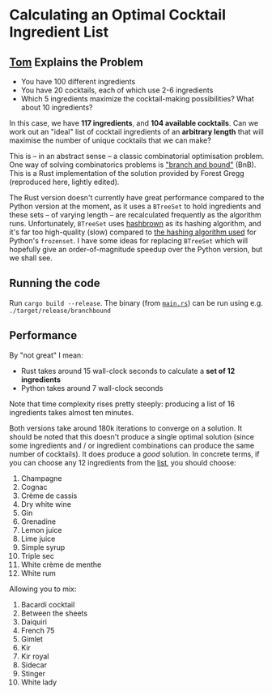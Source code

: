 # Calculating an Optimal Cocktail Ingredient List

## [Tom](https://gist.github.com/tmcw/c6bdcfe505057ed6a0f356cfd02d4d52) Explains the Problem

- You have 100 different ingredients
- You have 20 cocktails, each of which use 2-6 ingredients
- Which 5 ingredients maximize the cocktail-making possibilities? What about 10 ingredients?

In this case, we have **117 ingredients**, and **104 available cocktails**.
Can we work out an "ideal" list of cocktail ingredients of an **arbitrary length** that will maximise the number of unique cocktails that we can make?

This is – in an abstract sense – a classic combinatorial optimisation problem. One way of solving combinatorics problems is ["branch and bound"](https://en.wikipedia.org/wiki/Branch_and_bound) (BnB). This is a Rust implementation of the solution provided by Forest Gregg (reproduced here, lightly edited).

The Rust version doesn't currently have great performance compared to the Python version at the moment, as it uses a `BTreeSet` to hold ingredients and these sets – of varying length – are recalculated frequently as the algorithm runs. Unfortunately, `BTreeSet` uses [hashbrown](https://stackoverflow.com/q/20832279/416626) as its hashing algorithm, and it's far too high-quality (slow) compared to [the hashing algorithm used](https://stackoverflow.com/q/20832279/416626) for Python's `frozenset`. I have some ideas for replacing `BTreeSet` which will hopefully give an order-of-magnitude speedup over the Python version, but we shall see.

## Running the code
Run `cargo build --release`. The binary (from [`main.rs`](src/main.rs)) can be run using e.g. `./target/release/branchbound`

## Performance
By "not great" I mean:

- Rust takes around 15 wall-clock seconds to calculate a **set of 12 ingredients**
- Python takes around 7 wall-clock seconds

Note that time complexity rises pretty steeply: producing a list of 16 ingredients takes almost ten minutes.

Both versions take around 180k iterations to converge on a solution. It should be noted that this doesn't produce a single optimal solution (since some ingredients and / or ingredient combinations can produce the same number of cocktails). It does produce a *good* solution. In concrete terms, if you can choose any 12 ingredients from the [list](cocktails.csv), you should choose:

1. Champagne
2. Cognac
3. Crème de cassis
4. Dry white wine
5. Gin
6. Grenadine
7. Lemon juice
8. Lime juice
9. Simple syrup
10. Triple sec
11. White crème de menthe
12. White rum

Allowing you to mix:

1. Bacardi cocktail
2. Between the sheets
3. Daiquiri
4. French 75
5. Gimlet
6. Kir
7. Kir royal
8. Sidecar
9. Stinger
10. White lady

